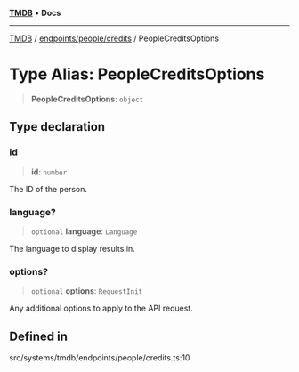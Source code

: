 [**TMDB**](../../../../README.md) • **Docs**

***

[TMDB](../../../../README.md) / [endpoints/people/credits](../README.md) / PeopleCreditsOptions

# Type Alias: PeopleCreditsOptions

> **PeopleCreditsOptions**: `object`

## Type declaration

### id

> **id**: `number`

The ID of the person.

### language?

> `optional` **language**: `Language`

The language to display results in.

### options?

> `optional` **options**: `RequestInit`

Any additional options to apply to the API request.

## Defined in

src/systems/tmdb/endpoints/people/credits.ts:10
